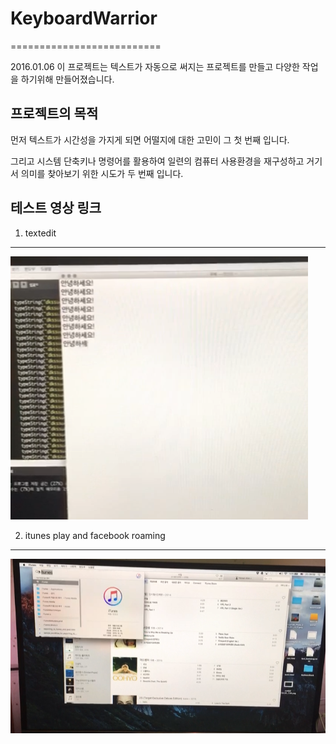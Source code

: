 # KeyboardWarrior
==========================

2016.01.06
이 프로젝트는 텍스트가 자동으로 써지는 프로젝트를 만들고 다양한 작업을 하기위해 만들어졌습니다.


프로젝트의 목적
-----
먼저 텍스트가 시간성을 가지게 되면 어떨지에 대한 고민이 그 첫 번째 입니다.

그리고 시스템 단축키나 명령어를 활용하여 일련의 컴퓨터 사용환경을 재구성하고 거기서 의미를 찾아보기 위한 시도가 두 번째 입니다.


테스트 영상 링크
----
 1. textedit
 ----
[![ScreenShot](https://raw.githubusercontent.com/hothonam/KeyboardWarrior/master/img/textedit.png)](https://youtu.be/mC9iUnwqMoo)

 2. itunes play and facebook roaming 
 ----
[![ScreenShot](https://raw.githubusercontent.com/hothonam/KeyboardWarrior/master/img/SNS.png)](https://youtu.be/rB1mnHraK-I)
